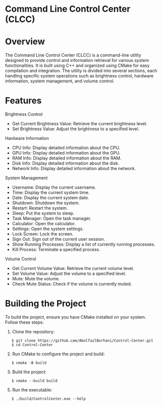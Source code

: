 Command Line Control Center (CLCC)
==================================

Overview
================
The Command Line Control Center (CLCC) is a command-line utility designed to provide control and information retrieval for various system functionalities. It is built using C++ and organized using CMake for easy compilation and integration. The utility is divided into several sections, each handling specific system operations such as brightness control, hardware information, system management, and volume control.

Features
================
Brightness Control
- Get Current Brightness Value: Retrieve the current brightness level.
- Set Brightness Value: Adjust the brightness to a specified level.

Hardware Information
- CPU Info: Display detailed information about the CPU.
- GPU Info: Display detailed information about the GPU.
- RAM Info: Display detailed information about the RAM.
- Disk Info: Display detailed information about the disk.
- Network Info: Display detailed information about the network.

System Management
- Username: Display the current username.
- Time: Display the current system time.
- Date: Display the current system date.
- Shutdown: Shutdown the system.
- Restart: Restart the system.
- Sleep: Put the system to sleep.
- Task Manager: Open the task manager.
- Calculator: Open the calculator.
- Settings: Open the system settings.
- Lock Screen: Lock the screen.
- Sign Out: Sign out of the current user session.
- Show Running Processes: Display a list of currently running processes.
- Kill Process: Terminate a specified process.

Volume Control
- Get Current Volume Value: Retrieve the current volume level.
- Set Volume Value: Adjust the volume to a specified level.
- Mute: Mute the volume.
- Check Mute Status: Check if the volume is currently muted.

Building the Project
====================
To build the project, ensure you have CMake installed on your system. Follow these steps:

1. Clone the repository:
```
   $ git clone https://github.com/AbolfazlBorhani/Control-Center.git
   $ cd Control-Center
```
2. Run CMake to configure the project and build:
```
   $ cmake -B build
```
3. Build the project:
```
   $ cmake --build build
```
5. Run the executable:
```
   $ ./build/ControlCenter.exe --help
```
